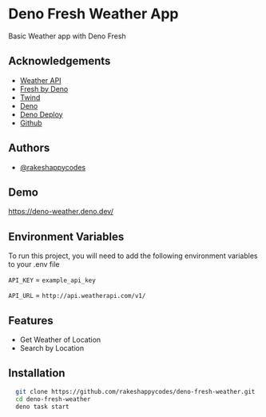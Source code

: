 
# Deno Fresh Weather App

Basic Weather app with Deno Fresh


## Acknowledgements

 - [Weather API](https://www.weatherapi.com/)
 - [Fresh by Deno](https://fresh.deno.dev/)
 - [Twind](https://twind.dev/)
 - [Deno](https://deno.land/)
 - [Deno Deploy](https://deno.com/deploy)
 - [Github](https://github.com/)


## Authors

- [@rakeshappycodes](https://github.com/rakeshappycodes/)


## Demo

https://deno-weather.deno.dev/


## Environment Variables

To run this project, you will need to add the following environment variables to your .env file

`API_KEY` = `example_api_key` 

`API_URL` = `http://api.weatherapi.com/v1/`


## Features

- Get Weather of Location
- Search by Location


## Installation


```bash
  git clone https://github.com/rakeshappycodes/deno-fresh-weather.git
  cd deno-fresh-weather
  deno task start
```
    
